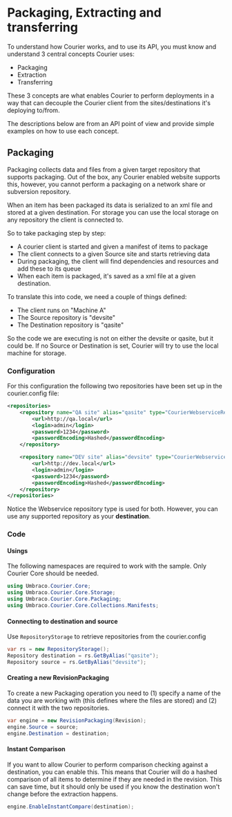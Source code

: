 # Packaging, Extracting and transferring

To understand how Courier works, and to use its API, you must know and understand 3 central concepts Courier uses:

- Packaging
- Extraction
- Transferring

These 3 concepts are what enables Courier to perform deployments in a way that can decouple the Courier client from the sites/destinations it's deploying to/from. 

The descriptions below are from an API point of view and provide simple examples on how to use each concept. 

## Packaging
Packaging collects data and files from a given target repository that supports packaging. Out of the box, any Courier enabled website supports this, however, you cannot perform a packaging on a network share or subversion repository.

When an item has been packaged its data is serialized to an xml file and stored at a given destination. For storage you can use the local storage on any repository the client is connected to. 

So to take packaging step by step:

- A courier client is started and given a manifest of items to package
- The client connects to a given Source site and starts retrieving data
- During packaging, the client will find dependencies and resources and add these to its queue
- When each item is packaged, it's saved as a xml file at a given destination.

To translate this into code, we need a couple of things defined: 

- The client runs on "Machine A"
- The Source repository is "devsite" 
- The Destination repository is "qasite"

So the code we are executing is not on either the devsite or qasite, but it could be. If no Source or Destination is set, Courier will try to use the local machine for storage. 


### Configuration 
For this configuration the following two repositories have been set up in the courier.config file:

```xml
<repositories>
    <repository name="QA site" alias="qasite" type="CourierWebserviceRepositoryProvider" visible="true">
        <url>http://qa.local</url>
        <login>admin</login>
        <password>1234</password>
        <passwordEncoding>Hashed</passwordEncoding>
    </repository>

    <repository name="DEV site" alias="devsite" type="CourierWebserviceRepositoryProvider" visible="true">
        <url>http://dev.local</url>
        <login>admin</login>
        <password>1234</password>
        <passwordEncoding>Hashed</passwordEncoding>
    </repository>
</repositories>
 ```

Notice the Webservice repository type is used for both. However, you can use any supported repository as your **destination**.

### Code

#### Usings
The following namespaces are required to work with the sample. Only Courier Core should be needed.

```csharp
using Umbraco.Courier.Core;
using Umbraco.Courier.Core.Storage;
using Umbraco.Courier.Core.Packaging;
using Umbraco.Courier.Core.Collections.Manifests;
```

#### Connecting to destination and source
Use `RepositoryStorage` to retrieve repositories from the courier.config 

```csharp
var rs = new RepositoryStorage();
Repository destination = rs.GetByAlias("qasite");
Repository source = rs.GetByAlias("devsite");
```

#### Creating a new RevisionPackaging
To create a new Packaging operation you need to (1) specify a name of the data you are working with (this defines where the files are stored) and (2) connect it with the two repositories.

```csharp
var engine = new RevisionPackaging(Revision);
engine.Source = source;
engine.Destination = destination;        
```

#### Instant Comparison
If you want to allow Courier to perform comparison checking against a destination, you can enable this. This means that Courier will do a hashed comparison of all items to determine if they are needed in the revision. This can save time, but it should only be used if you know the destination won't change before the extraction happens.

```csharp
engine.EnableInstantCompare(destination);
```